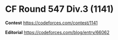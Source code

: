 # CF Round 547 Div.3 (1141)
**Contest**
https://codeforces.com/contest/1141


**Editorial**
https://codeforces.com/blog/entry/66062